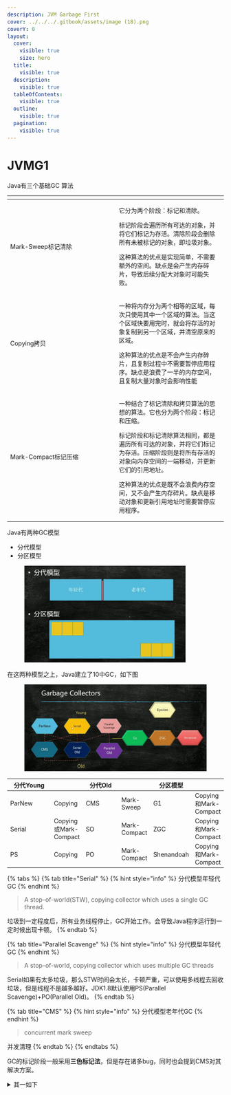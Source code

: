 ```yaml
---
description: JVM Garbage First
cover: ../../../.gitbook/assets/image (18).png
coverY: 0
layout:
  cover:
    visible: true
    size: hero
  title:
    visible: true
  description:
    visible: true
  tableOfContents:
    visible: true
  outline:
    visible: true
  pagination:
    visible: true
---
```


# JVMG1

Java有三个基础GC 算法

<table><thead><tr><th width="239"></th><th></th></tr></thead><tbody><tr><td>Mark-Sweep标记清除</td><td><p>它分为两个阶段：标记和清除。</p><p>标记阶段会遍历所有可达的对象，并将它们标记为存活。清除阶段会删除所有未被标记的对象，即垃圾对象。</p><p>这种算法的优点是实现简单，不需要额外的空间。缺点是会产生内存碎片，导致后续分配大对象时可能失败。</p></td></tr><tr><td>Copying拷贝</td><td><p>一种将内存分为两个相等的区域，每次只使用其中一个区域的算法。当这个区域快要用完时，就会将存活的对象复制到另一个区域，并清空原来的区域。</p><p>这种算法的优点是不会产生内存碎片，且复制过程中不需要暂停应用程序。缺点是浪费了一半的内存空间，且复制大量对象时会影响性能</p></td></tr><tr><td>Mark-Compact标记压缩</td><td><p>一种结合了标记清除和拷贝算法的思想的算法。它也分为两个阶段：标记和压缩。</p><p>标记阶段和标记清除算法相同，都是遍历所有可达的对象，并将它们标记为存活。压缩阶段则是将所有存活的对象向内存空间的一端移动，并更新它们的引用地址。</p><p>这种算法的优点是既不会浪费内存空间，又不会产生内存碎片。缺点是移动对象和更新引用地址时需要暂停应用程序。</p></td></tr></tbody></table>

Java有两种GC模型

* 分代模型
* 分区模型

<figure><img src="../../../.gitbook/assets/image (19).png" alt="" width="375"><figcaption></figcaption></figure>

在这两种模型之上，Java建立了10中GC，如下图

<figure><img src="../../../.gitbook/assets/image (18).png" alt="" width="563"><figcaption></figcaption></figure>

<table data-full-width="true"><thead><tr><th width="156">分代Young</th><th></th><th width="140">分代Old</th><th></th><th>分区模型</th><th></th></tr></thead><tbody><tr><td>ParNew</td><td>Copying</td><td>CMS</td><td>Mark-Sweep</td><td>G1</td><td>Copying和Mark-Compact</td></tr><tr><td>Serial</td><td>Copying或Mark-Compact</td><td>SO</td><td>Mark-Compact</td><td>ZGC</td><td>Copying和Mark-Compact</td></tr><tr><td>PS</td><td>Copying</td><td>PO</td><td>Mark-Compact</td><td>Shenandoah</td><td>Copying和Mark-Compact</td></tr></tbody></table>

{% tabs %}
{% tab title="Serial" %}
{% hint style="info" %}
分代模型年轻代GC
{% endhint %}

> A stop-of-world(STW), copying collector which uses a single GC thread.

垃圾到一定程度后，所有业务线程停止，GC开始工作。会导致Java程序运行到一定时候出现卡顿。
{% endtab %}

{% tab title="Parallel Scavenge" %}
{% hint style="info" %}
分代模型年轻代GC
{% endhint %}

> A stop-of-world, copying collector which uses multiple GC threads

Serial如果有太多垃圾，那么STW时间会太长，卡顿严重，可以使用多线程去回收垃圾，但是线程不是越多越好。JDK1.8默认使用PS(Parallel Scavenge)+PO(Parallel Old)。
{% endtab %}

{% tab title="CMS" %}
{% hint style="info" %}
分代模型老年代GC
{% endhint %}

> concurrent mark sweep

并发清理
{% endtab %}
{% endtabs %}



GC的标记阶段一般采用**三色标记法**，但是存在诸多bug，同时也会提到CMS对其解决方案。

<details>

<summary>其一如下</summary>

A及其子已经标记到，B被标记到但其子未标记，D还未标记，此时标记任务停止，业务任务启动

<img src="../../../.gitbook/assets/image (21).png" alt="" data-size="original">

A新引用了D，B取消引用D，变成下图，此时业务任务停止，标记任务启动

![](<../../../.gitbook/assets/image (22).png>)

标记任务从灰色B继续标记，发现没有子，于是一轮结束，标记AB为有效，D为垃圾。

解决方案有很多，其一如下

在JVM中设计一种屏障，一旦观察到黑色向白色建立引用，将此黑色修正为灰色。这就是CMS对三色标记的修正方案，称为Incremental Update，不过这种方案仍然有非常隐秘的问题，比如A有属性1，2，标记任务将1标记完后，2还没标记，中止切换到业务任务，将1引用

</details>





